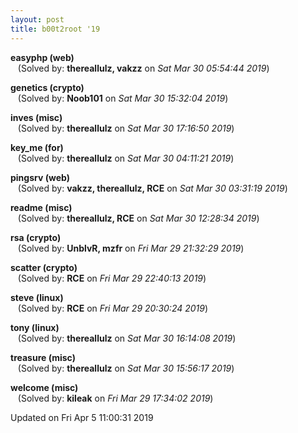 ```yaml
---
layout: post
title: b00t2root '19
---
```


<!--break-->

**easyphp (web)**  
&nbsp;&nbsp;&nbsp;(Solved by: **thereallulz, vakzz** on _Sat Mar 30 05:54:44 2019_)  
  
**genetics (crypto)**  
&nbsp;&nbsp;&nbsp;(Solved by: **Noob101** on _Sat Mar 30 15:32:04 2019_)  
  
**inves (misc)**  
&nbsp;&nbsp;&nbsp;(Solved by: **thereallulz** on _Sat Mar 30 17:16:50 2019_)  
  
**key_me (for)**  
&nbsp;&nbsp;&nbsp;(Solved by: **thereallulz** on _Sat Mar 30 04:11:21 2019_)  
  
**pingsrv (web)**  
&nbsp;&nbsp;&nbsp;(Solved by: **vakzz, thereallulz, RCE** on _Sat Mar 30 03:31:19 2019_)  
  
**readme (misc)**  
&nbsp;&nbsp;&nbsp;(Solved by: **thereallulz, RCE** on _Sat Mar 30 12:28:34 2019_)  
  
**rsa (crypto)**  
&nbsp;&nbsp;&nbsp;(Solved by: **UnblvR, mzfr** on _Fri Mar 29 21:32:29 2019_)  
  
**scatter (crypto)**  
&nbsp;&nbsp;&nbsp;(Solved by: **RCE** on _Fri Mar 29 22:40:13 2019_)  
  
**steve (linux)**  
&nbsp;&nbsp;&nbsp;(Solved by: **RCE** on _Fri Mar 29 20:30:24 2019_)  
  
**tony (linux)**  
&nbsp;&nbsp;&nbsp;(Solved by: **thereallulz** on _Sat Mar 30 16:14:08 2019_)  
  
**treasure (misc)**  
&nbsp;&nbsp;&nbsp;(Solved by: **thereallulz** on _Sat Mar 30 15:56:17 2019_)  
  
**welcome (misc)**  
&nbsp;&nbsp;&nbsp;(Solved by: **kileak** on _Fri Mar 29 17:34:02 2019_)  
  


Updated on Fri Apr  5 11:00:31 2019
